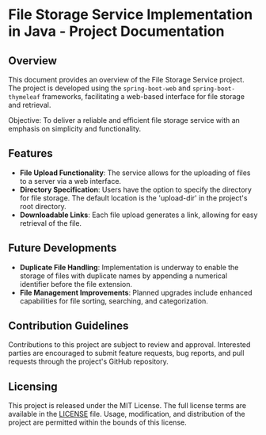# File Storage Service Implementation in Java - Project Documentation

## Overview
This document provides an overview of the File Storage Service project. The project is developed using the `spring-boot-web` and `spring-boot-thymeleaf` frameworks, facilitating a web-based interface for file storage and retrieval.

Objective: To deliver a reliable and efficient file storage service with an emphasis on simplicity and functionality.

## Features
- **File Upload Functionality**: The service allows for the uploading of files to a server via a web interface.
- **Directory Specification**: Users have the option to specify the directory for file storage. The default location is the 'upload-dir' in the project's root directory.
- **Downloadable Links**: Each file upload generates a link, allowing for easy retrieval of the file.

## Future Developments
- **Duplicate File Handling**: Implementation is underway to enable the storage of files with duplicate names by appending a numerical identifier before the file extension.
- **File Management Improvements**: Planned upgrades include enhanced capabilities for file sorting, searching, and categorization.

## Contribution Guidelines
Contributions to this project are subject to review and approval. Interested parties are encouraged to submit feature requests, bug reports, and pull requests through the project's GitHub repository.

## Licensing
This project is released under the MIT License. The full license terms are available in the [LICENSE](LICENSE) file. Usage, modification, and distribution of the project are permitted within the bounds of this license.
